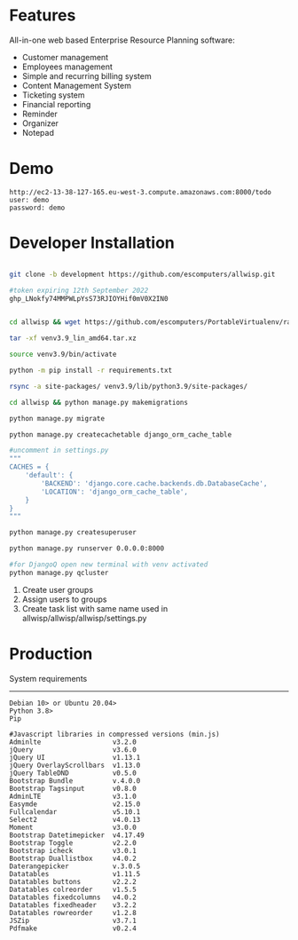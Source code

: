 # Features

All-in-one web based Enterprise Resource Planning software: 
- Customer management
- Employees management
- Simple and recurring billing system
- Content Management System
- Ticketing system
- Financial reporting
- Reminder
- Organizer 
- Notepad

# Demo

```
http://ec2-13-38-127-165.eu-west-3.compute.amazonaws.com:8000/todo
user: demo
password: demo
```

# Developer Installation 

```bash

git clone -b development https://github.com/escomputers/allwisp.git

#token expiring 12th September 2022
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


cd allwisp && wget https://github.com/escomputers/PortableVirtualenv/raw/master/venv3.9_lin_amd64.tar.xz

tar -xf venv3.9_lin_amd64.tar.xz

source venv3.9/bin/activate

python -m pip install -r requirements.txt

rsync -a site-packages/ venv3.9/lib/python3.9/site-packages/

cd allwisp && python manage.py makemigrations

python manage.py migrate

python manage.py createcachetable django_orm_cache_table

#uncomment in settings.py
"""
CACHES = {
    'default': {
        'BACKEND': 'django.core.cache.backends.db.DatabaseCache',
        'LOCATION': 'django_orm_cache_table',
    }
}
"""

python manage.py createsuperuser

python manage.py runserver 0.0.0.0:8000

#for DjangoQ open new terminal with venv activated
python manage.py qcluster
```

1) Create user groups 
2) Assign users to groups
3) Create task list with same name used in allwisp/allwisp/allwisp/settings.py

# Production

System requirements
**********
```
Debian 10> or Ubuntu 20.04>
Python 3.8>
Pip

#Javascript libraries in compressed versions (min.js)
Adminlte                  v3.2.0
jQuery                    v3.6.0
jQuery UI                 v1.13.1
jQuery OverlayScrollbars  v1.13.0
jQuery TableDND           v0.5.0
Bootstrap Bundle          v.4.0.0
Bootstrap Tagsinput       v0.8.0
AdminLTE                  v3.1.0
Easymde                   v2.15.0
Fullcalendar              v5.10.1
Select2                   v4.0.13
Moment                    v3.0.0
Bootstrap Datetimepicker  v4.17.49
Bootstrap Toggle          v2.2.0
Bootstrap icheck          v3.0.1
Bootstrap Duallistbox     v4.0.2
Daterangepicker			  v.3.0.5
Datatables				  v1.11.5
Datatables buttons		  v2.2.2
Datatables colreorder     v1.5.5
Datatables fixedcolumns   v4.0.2
Datatables fixedheader    v3.2.2
Datatables rowreorder     v1.2.8
JSZip                     v3.7.1
Pdfmake                   v0.2.4
```
